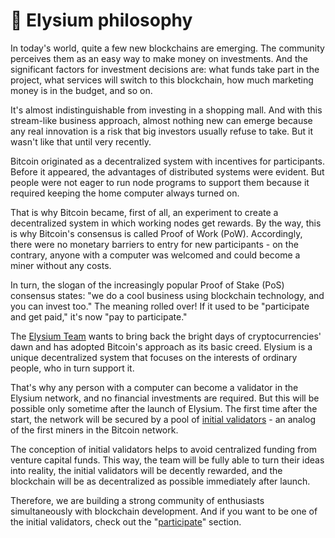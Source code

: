 # 📗 Elysium philosophy

In today's world, quite a few new blockchains are emerging. The community perceives them as an easy way to make money on investments. And the significant factors for investment decisions are: what funds take part in the project, what services will switch to this blockchain, how much marketing money is in the budget, and so on.&#x20;

It's almost indistinguishable from investing in a shopping mall. And with this stream-like business approach, almost nothing new can emerge because any real innovation is a risk that big investors usually refuse to take. But it wasn't like that until very recently.

Bitcoin originated as a decentralized system with incentives for participants. Before it appeared, the advantages of distributed systems were evident. But people were not eager to run node programs to support them because it required keeping the home computer always turned on.

That is why Bitcoin became, first of all, an experiment to create a decentralized system in which working nodes get rewards. By the way, this is why Bitcoin's consensus is called Proof of Work (PoW). Accordingly, there were no monetary barriers to entry for new participants - on the contrary, anyone with a computer was welcomed and could become a miner without any costs.

In turn, the slogan of the increasingly popular Proof of Stake (PoS) consensus states: "we do a cool business using blockchain technology, and you can invest too." The meaning rolled over! If it used to be "participate and get paid," it's now "pay to participate."

The [Elysium Team](elysium-team.md) wants to bring back the bright days of cryptocurrencies' dawn and has adopted Bitcoin's approach as its basic creed. Elysium is a unique decentralized system that focuses on the interests of ordinary people, who in turn support it.

That's why any person with a computer can become a validator in the Elysium network, and no financial investments are required. But this will be possible only sometime after the launch of Elysium. The first time after the start, the network will be secured by a pool of [initial validators](../participate/early-validators.md) - an analog of the first miners in the Bitcoin network.

The conception of initial validators helps to avoid centralized funding from venture capital funds. This way, the team will be fully able to turn their ideas into reality, the initial validators will be decently rewarded, and the blockchain will be as decentralized as possible immediately after launch.

Therefore, we are building a strong community of enthusiasts simultaneously with blockchain development. And if you want to be one of the initial validators, check out the "[participate](broken-reference)" section.
